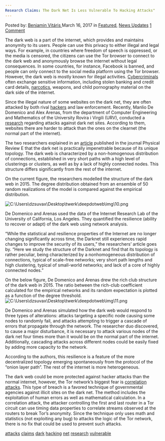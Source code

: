 ```yaml
---
Research Claims: The Dark Net Is Less Vulnerable To Hacking Attacks"
---
```

<article class="post-listing post-18644 post type-post status-publish format-standard has-post-thumbnail hentry 
 tag-attacks tag-claims tag-dark tag-hacking tag-net tag-research tag-vulnerable">
<div class="post-inner">
<span>Posted by: <a href="https://www.deepdotweb.com/author/benjaminvi/" title="">Benjamin Vitáris </a></span>
<span>March 16, 2017</span>
<span>in <a href="https://www.deepdotweb.com/category/deepdot-news/" rel="category tag">Featured</a>, <a href="https://www.deepdotweb.com/category/news-updates/" rel="category tag">News Updates</a></span>
<span><a href="https://www.deepdotweb.com/2017/03/16/research-claims-dark-net-less-vulnerable-hacking-attacks/#comments">1 Comment</a></span>


<p>The dark web is a part of the internet, which provides and maintains anonymity to its users. People can use this privacy to either illegal and legal ways. For example, in countries where freedom of speech is oppressed, or the media is censored, the citizens can use the Tor browser to connect to the dark web and anonymously browse the internet without legal consequences. In some countries, for instance, Facebook is banned, and people can only connect to the social media platform using the Tor browser. However, the dark web is mostly known for illegal activities. <a href="https://www.deepdotweb.com/tag/cybercrime/">Cybercriminals</a> often exchange sensitive information, including stolen banking and credit card details, <a href="https://www.deepdotweb.com/tag/narcotics/">narcotics</a>, weapons, and child pornography material on the dark side of the internet.</p>
<p>Since the illegal nature of some websites on the dark net, they are often attacked by both rival <a href="https://www.deepdotweb.com/tag/hacker/">hackers</a> and law enforcement. Recently, Manlio De Domenico and Alex Arenas, from the department of Computer Engineering and Mathematics of the University Rovira i Virgili (URV), conducted a <a href="http://www.lacuartacolumna.com/darknet-rovira/">research</a> regarding attacks against dark net sites. According to them, websites there are harder to attack than the ones on the clearnet (the normal part of the internet).</p>
<p>The two researchers explained in an <a href="https://journals.aps.org/pre/abstract/10.1103/PhysRevE.95.022313">article</a> published in the journal Physical Review E that the dark net is practically impenetrable because of its unique topology. The dark web is characterized by a non-homogenous distribution of connections, established in very short paths with a high level of clusterings or clusters, as well as by a lack of highly connected nodes. This structure differs significantly from the rest of the internet.</p>
<p>On the current figure, the researchers modelled the structure of the dark web in 2015. The degree distribution obtained from an ensemble of 50 random realizations of the model is compared against the empirical distribution.</p>
<p><img class="wp-image-18648 aligncenter" src="/imgs/2017/03/c-users-dzsuvax-desktop-twerk-deepdotweb-img-10-p.png" alt="C:\Users\dzsuvax\Desktop\twerk\deepdotweb\img\10.png" srcset="/imgs/2017/03/c-users-dzsuvax-desktop-twerk-deepdotweb-img-10-p.png 494w, /imgs/2017/03/c-users-dzsuvax-desktop-twerk-deepdotweb-img-10-p-296x300.png 296w, /imgs/2017/03/c-users-dzsuvax-desktop-twerk-deepdotweb-img-10-p-55x55.png 55w, /imgs/2017/03/c-users-dzsuvax-desktop-twerk-deepdotweb-img-10-p-50x50.png 50w" sizes="(max-width: 494px) 100vw, 494px"/></p>
<p>De Domenico and Arenas used the data of the Internet Research Lab of the University of California, Los Angeles. They quantified the resilience (ability to recover or adapt) of the dark web using network analysis.</p>
<p>“While the statistical and resilience properties of the Internet are no longer changing significantly across time, the Darknet still experiences rapid changes to improve the security of its users,” the researchers’ article goes by. “Here we study the structure of the Darknet and find that its topology is rather peculiar, being characterized by a nonhomogeneous distribution of connections, typical of scale-free networks; very short path lengths and high clustering, typical of small-world networks; and lack of a core of highly connected nodes.”</p>
<p>On the below figure, De Domenico and Arenas drew the rich club structure of the dark web in 2015. The ratio between the rich-club coefficient calculated for the empirical networks and its random expectation is plotted as a function of the degree threshold. <img class="wp-image-18649 aligncenter" src="/imgs/2017/03/c-users-dzsuvax-desktop-twerk-deepdotweb-img-11-p.png" alt="C:\Users\dzsuvax\Desktop\twerk\deepdotweb\img\11.png" srcset="/imgs/2017/03/c-users-dzsuvax-desktop-twerk-deepdotweb-img-11-p.png 500w, /imgs/2017/03/c-users-dzsuvax-desktop-twerk-deepdotweb-img-11-p-300x290.png 300w" sizes="(max-width: 500px) 100vw, 500px"/></p>
<p>De Domenico and Arenas simulated how the dark web would respond to three types of alterations: attacks targeting a specific node causing some nodes to randomly fail, and attacks attempting to trigger a cascade of errors that propagate through the network. The researcher duo discovered, to cause a major disturbance, it is necessary to attack various nodes of the dark net four times more than it would be on the normal part of the internet. Additionally, cascading attacks across different nodes could be easily fixed by adding more capacity to the network.</p>
<p>According to the authors, this resilience is a feature of the more decentralized topology emerging spontaneously from the protocol of the “onion layer path”. The rest of the internet is more heterogeneous.</p>
<p>The dark web could be more protected against hacker attacks than the normal internet, however, the Tor network’s biggest fear is <a href="https://www.deepdotweb.com/2016/10/25/tors-biggest-threat-correlation-attack/">correlation attacks</a>. This type of breach is a favored technique of governmental agencies against illicit sites on the dark net. The method includes the exploitation of human errors as well as mathematical calculation. In a correlation attack, the attacker controlling the first and last router in a Tor circuit can use timing data properties to correlate streams observed at the routers to break Tor’s anonymity. Since the technique only uses math and statistics (not exploiting any bug) to attacks the logic of the Tor network, there is no fix that could be used to prevent such attacks.</p>
</div>
<a href="https://www.deepdotweb.com/tag/attacks/" rel="tag">attacks</a> <a href="https://www.deepdotweb.com/tag/claims/" rel="tag">claims</a> <a href="https://www.deepdotweb.com/tag/dark/" rel="tag">dark</a> <a href="https://www.deepdotweb.com/tag/hacking/" rel="tag">hacking</a> <a href="https://www.deepdotweb.com/tag/net/" rel="tag">net</a> <a href="https://www.deepdotweb.com/tag/research/" rel="tag">research</a> <a href="https://www.deepdotweb.com/tag/vulnerable/" rel="tag">vulnerable</a></span> <span style="display:none" class="updated">2017-03-16<a href="https://www.deepdotweb.com/author/benjaminvi/" title="Posts by Benjamin Vitáris" rel="author">Benjamin Vitáris</a></strong></div>

